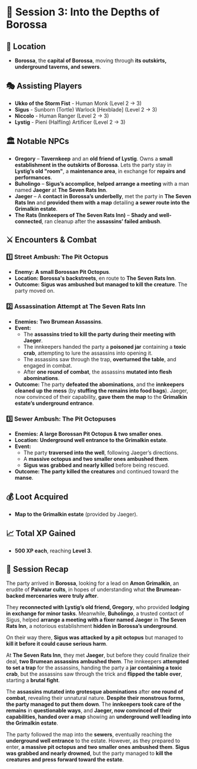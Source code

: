 # 📜 Session 3: Into the Depths of Borossa  

## 📍 **Location**  
- **Borossa**, the **capital of Borossa**, moving through **its outskirts, underground taverns, and sewers**.  

## 🎭 **Assisting Players**  
- **Ukko of the Storm Fist** - Human Monk (Level 2 → 3)  
- **Sigus** - Sunborn (Tortle) Warlock [Hexblade] (Level 2 → 3)  
- **Niccolo** - Human Ranger (Level 2 → 3)  
- **Lystig** - Pieni (Halfling) Artificer (Level 2 → 3)  

## 🏛 **Notable NPCs**  
- **Gregory** – **Tavernkeep** and an **old friend of Lystig**. Owns a **small establishment in the outskirts of Borossa**. Lets the party stay in **Lystig’s old "room"**, a **maintenance area**, in exchange for **repairs and performances**.  
- **Buholingo** – **Sigus’s accomplice**, **helped arrange a meeting** with a man named **Jaeger** at **The Seven Rats Inn**.  
- **Jaeger** – A **contact in Borossa’s underbelly**, met the party in **The Seven Rats Inn** and **provided them with a map** detailing **a sewer route into the Grimalkin estate**.  
- **The Rats (Innkeepers of The Seven Rats Inn)** – **Shady and well-connected**, ran cleanup after the **assassins’ failed ambush**.  

## ⚔ **Encounters & Combat**  

### **1️⃣ Street Ambush: The Pit Octopus**  
- **Enemy:** **A small Borossan Pit Octopus**.  
- **Location:** **Borossa's backstreets**, en route to **The Seven Rats Inn**.  
- **Outcome:** **Sigus was ambushed but managed to kill the creature**. The party moved on.  

### **2️⃣ Assassination Attempt at The Seven Rats Inn**  
- **Enemies:** **Two Brumean Assassins**.  
- **Event:**  
  - The **assassins tried to kill the party during their meeting with Jaeger**.  
  - The innkeepers handed the party a **poisoned jar** containing a **toxic crab**, attempting to lure the assassins into opening it.  
  - The assassins saw through the trap, **overturned the table**, and engaged in combat.  
  - After **one round of combat**, the assassins **mutated into flesh abominations**.  
- **Outcome:** The party **defeated the abominations**, and the **innkeepers cleaned up the mess** (by **stuffing the remains into food bags**). Jaeger, now convinced of their capability, **gave them the map** to the **Grimalkin estate’s underground entrance**.  

### **3️⃣ Sewer Ambush: The Pit Octopuses**  
- **Enemies:** **A large Borossan Pit Octopus & two smaller ones**.  
- **Location:** **Underground well entrance to the Grimalkin estate**.  
- **Event:**  
  - The party **traversed into the well**, following Jaeger’s directions.  
  - A **massive octopus and two smaller ones ambushed them**.  
  - **Sigus was grabbed and nearly killed** before being rescued.  
- **Outcome:** **The party killed the creatures** and continued toward the **manse**.  

## 💰 **Loot Acquired**  
- **Map to the Grimalkin estate** (provided by Jaeger).  

## 📈 **Total XP Gained**  
- **500 XP each**, reaching **Level 3**.  

## 📖 **Session Recap**  
The party arrived in **Borossa**, looking for a lead on **Amon Grimalkin**, an erudite of **Paivatar cults**, in hopes of understanding what **the Brumean-backed mercenaries were truly after**.  

They **reconnected with Lystig’s old friend, Gregory**, who provided **lodging in exchange for minor tasks**. Meanwhile, **Buholingo**, a trusted contact of Sigus, helped **arrange a meeting with a fixer named Jaeger** in **The Seven Rats Inn**, a notorious establishment **hidden in Borossa’s underground**.  

On their way there, **Sigus was attacked by a pit octopus** but managed to **kill it before it could cause serious harm**.  

At **The Seven Rats Inn**, they met **Jaeger**, but before they could finalize their deal, **two Brumean assassins ambushed them**. The innkeepers **attempted to set a trap** for the assassins, handing the party a **jar containing a toxic crab**, but the assassins saw through the trick and **flipped the table over**, starting a **brutal fight**.  

The **assassins mutated into grotesque abominations** after **one round of combat**, revealing their unnatural nature. **Despite their monstrous forms, the party managed to put them down**. The **innkeepers took care of the remains** in **questionable ways**, and **Jaeger, now convinced of their capabilities, handed over a map** showing an **underground well leading into the Grimalkin estate**.  

The party followed the map into the **sewers**, eventually reaching the **underground well entrance** to the estate. However, as they prepared to enter, **a massive pit octopus and two smaller ones ambushed them**. **Sigus was grabbed and nearly drowned**, but the party managed to **kill the creatures and press forward toward the estate**.  
